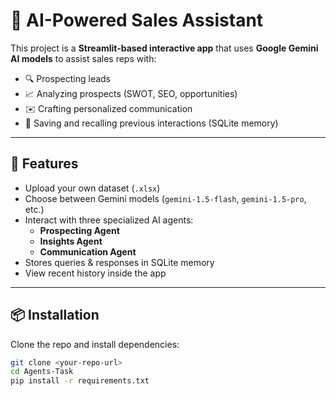 # 🤖 AI-Powered Sales Assistant

This project is a **Streamlit-based interactive app** that uses **Google Gemini AI models** to assist sales reps with:
- 🔍 Prospecting leads
- 📈 Analyzing prospects (SWOT, SEO, opportunities)
- ✉️ Crafting personalized communication
- 🧠 Saving and recalling previous interactions (SQLite memory)

---

## 🚀 Features
- Upload your own dataset (`.xlsx`)
- Choose between Gemini models (`gemini-1.5-flash`, `gemini-1.5-pro`, etc.)
- Interact with three specialized AI agents:
  - **Prospecting Agent**
  - **Insights Agent**
  - **Communication Agent**
- Stores queries & responses in SQLite memory
- View recent history inside the app

---

## 📦 Installation

Clone the repo and install dependencies:

```bash
git clone <your-repo-url>
cd Agents-Task
pip install -r requirements.txt
